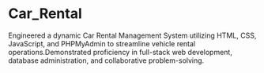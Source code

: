 # Car_Rental
Engineered a dynamic Car Rental Management System utilizing HTML, CSS, JavaScript, and PHPMyAdmin to streamline vehicle rental operations.Demonstrated proficiency in full-stack web development, database administration, and collaborative problem-solving.
